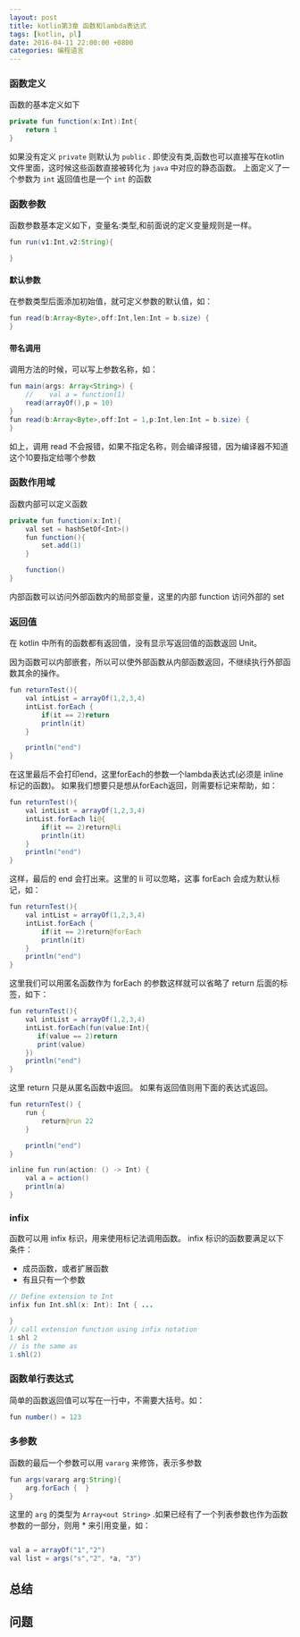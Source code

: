 ```yaml
---
layout: post
title: kotlin第3章 函数和lambda表达式
tags: [kotlin, pl]
date: 2016-04-11 22:00:00 +0800
categories: 编程语言
---
```


### 函数定义

函数的基本定义如下

```java
private fun function(x:Int):Int{
    return 1
}
```

如果没有定义 `private` 则默认为 `public` .
即使没有类,函数也可以直接写在kotlin文件里面，这时候这些函数直接被转化为 `java` 中对应的静态函数。
上面定义了一个参数为 `int` 返回值也是一个 `int` 的函数


### 函数参数

函数参数基本定义如下，变量名:类型,和前面说的定义变量规则是一样。

```java
fun run(v1:Int,v2:String){

}
```
#### 默认参数

在参数类型后面添加初始值，就可定义参数的默认值，如：

```java
fun read(b:Array<Byte>,off:Int,len:Int = b.size) {
}
```

#### 带名调用

调用方法的时候，可以写上参数名称，如：

```java
fun main(args: Array<String>) {
    //    val a = function(1)
    read(arrayOf(),p = 10)
}
fun read(b:Array<Byte>,off:Int = 1,p:Int,len:Int = b.size) {
}
```

如上，调用 read 不会报错，如果不指定名称，则会编译报错，因为编译器不知道这个10要指定给哪个参数






### 函数作用域

函数内部可以定义函数

```java
private fun function(x:Int){
    val set = hashSetOf<Int>()
    fun function(){
        set.add(1)
    }

    function()
}
```

内部函数可以访问外部函数内的局部变量，这里的内部 function 访问外部的 set

### 返回值
在 kotlin 中所有的函数都有返回值，没有显示写返回值的函数返回 Unit。

因为函数可以内部嵌套，所以可以使外部函数从内部函数返回，不继续执行外部函数其余的操作。

```java
fun returnTest(){
    val intList = arrayOf(1,2,3,4)
    intList.forEach {
        if(it == 2)return
        println(it)
    }

    println("end")
}
```

在这里最后不会打印end，这里forEach的参数一个lambda表达式(必须是 inline 标记的函数)。
如果我们想要只是想从forEach返回，则需要标记来帮助，如：

```java
fun returnTest(){
    val intList = arrayOf(1,2,3,4)
    intList.forEach li@{
        if(it == 2)return@li
        println(it)
    }
    println("end")
}
```

这样，最后的 end 会打出来。这里的 li 可以忽略，这事 forEach 会成为默认标记，如：

```java
fun returnTest(){
    val intList = arrayOf(1,2,3,4)
    intList.forEach {
        if(it == 2)return@forEach
        println(it)
    }
    println("end")
}
```

这里我们可以用匿名函数作为 forEach 的参数这样就可以省略了 return 后面的标签，如下：

```java
fun returnTest(){
    val intList = arrayOf(1,2,3,4)
    intList.forEach(fun(value:Int){
       if(value == 2)return
       print(value)
    })
    println("end")
}
```

这里 return 只是从匿名函数中返回。
如果有返回值则用下面的表达式返回。

```java
fun returnTest() {
    run {
        return@run 22
    }

    println("end")
}

inline fun run(action: () -> Int) {
    val a = action()
    println(a)
}
```

### infix

函数可以用 infix 标识，用来使用标记法调用函数。
infix 标识的函数要满足以下条件：

* 成员函数，或者扩展函数
* 有且只有一个参数

```java
// Define extension to Int
infix fun Int.shl(x: Int): Int { ...

}
// call extension function using infix notation
1 shl 2
// is the same as
1.shl(2)
```

### 函数单行表达式

简单的函数返回值可以写在一行中，不需要大括号。如：

```java
fun number() = 123
```


### 多参数

函数的最后一个参数可以用 `vararg` 来修饰，表示多参数

```java
fun args(vararg arg:String){
    arg.forEach {  }
}
```

这里的 `arg` 的类型为 `Array<out String>` .如果已经有了一个列表参数也作为函数参数的一部分，则用 * 来引用变量，如：

```java

val a = arrayOf("1","2")
val list = args("s","2", *a, "3")

```























## 总结

## 问题
